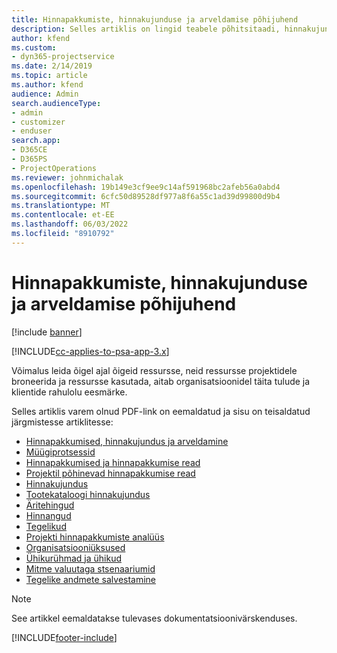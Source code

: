```yaml
---
title: Hinnapakkumiste, hinnakujunduse ja arveldamise põhijuhend
description: Selles artiklis on lingid teabele põhitsitaadi, hinnakujunduse ja arveldamise kohta Project Service Automationis.
author: kfend
ms.custom:
- dyn365-projectservice
ms.date: 2/14/2019
ms.topic: article
ms.author: kfend
audience: Admin
search.audienceType:
- admin
- customizer
- enduser
search.app:
- D365CE
- D365PS
- ProjectOperations
ms.reviewer: johnmichalak
ms.openlocfilehash: 19b149e3cf9ee9c14af591968bc2afeb56a0abd4
ms.sourcegitcommit: 6cfc50d89528df977a8f6a55c1ad39d99800d9b4
ms.translationtype: MT
ms.contentlocale: et-EE
ms.lasthandoff: 06/03/2022
ms.locfileid: "8910792"
---
```

# <a name="basic-guide-to-quoting-pricing-and-billing"></a>Hinnapakkumiste, hinnakujunduse ja arveldamise põhijuhend

[!include [banner](../../includes/psa-now-project-operations.md)]

[!INCLUDE[cc-applies-to-psa-app-3.x](../../includes/cc-applies-to-psa-app-3x.md)]

Võimalus leida õigel ajal õigeid ressursse, neid ressursse projektidele broneerida ja ressursse kasutada, aitab organisatsioonidel täita tulude ja klientide rahulolu eesmärke. 

Selles artiklis varem olnud PDF-link on eemaldatud ja sisu on teisaldatud järgmistesse artiklitesse:

- [Hinnapakkumised, hinnakujundus ja arveldamine](../quote-bill-price.md)
- [Müügiprotsessid](../basic-sales-process.md)
- [Hinnapakkumised ja hinnapakkumise read](../basic-quote-lines.md)
- [Projektil põhinevad hinnapakkumise read](../product-based-quote-lines.md)
- [Hinnakujundus](../basic-pricing.md)
- [Tootekataloogi hinnakujundus](../product-catalog-pricing.md)
- [Äritehingud](../basic-business-transactions.md)
- [Hinnangud](../estimates.md)
- [Tegelikud](../actuals.md)
- [Projekti hinnapakkumiste analüüs](../basic-analyzing-quotes.md)
- [Organisatsiooniüksused](../advanced-organizational.md)
- [Ühikurühmad ja ühikud](../advanced-units.md)
- [Mitme valuutaga stsenaariumid](../advanced-currency.md)
- [Tegelike andmete salvestamine](../advanced-actuals.md)

> [!NOTE]
> See artikkel eemaldatakse tulevases dokumentatsioonivärskenduses. 


[!INCLUDE[footer-include](../../includes/footer-banner.md)]
